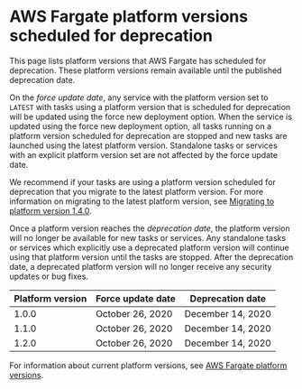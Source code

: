 # AWS Fargate platform versions scheduled for deprecation<a name="platform-versions-retired"></a>

This page lists platform versions that AWS Fargate has scheduled for deprecation\. These platform versions remain available until the published deprecation date\.

On the *force update date*, any service with the platform version set to `LATEST` with tasks using a platform version that is scheduled for deprecation will be updated using the force new deployment option\. When the service is updated using the force new deployment option, all tasks running on a platform version scheduled for deprecation are stopped and new tasks are launched using the latest platform version\. Standalone tasks or services with an explicit platform version set are not affected by the force update date\.

We recommend if your tasks are using a platform version scheduled for deprecation that you migrate to the latest platform version\. For more information on migrating to the latest platform version, see [Migrating to platform version 1\.4\.0](platform_versions.md#platform-version-migration)\.

Once a platform version reaches the *deprecation date*, the platform version will no longer be available for new tasks or services\. Any standalone tasks or services which explicitly use a deprecated platform version will continue using that platform version until the tasks are stopped\. After the deprecation date, a deprecated platform version will no longer receive any security updates or bug fixes\.


| Platform version | Force update date | Deprecation date | 
| --- | --- | --- | 
|  1\.0\.0  | October 26, 2020 |  December 14, 2020  | 
|  1\.1\.0  | October 26, 2020 |  December 14, 2020  | 
|  1\.2\.0  | October 26, 2020 |  December 14, 2020  | 

For information about current platform versions, see [AWS Fargate platform versions](platform_versions.md)\.